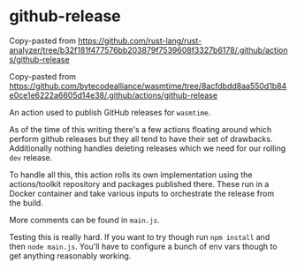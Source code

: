 # github-release

Copy-pasted from
https://github.com/rust-lang/rust-analyzer/tree/b32f181f477576bb203879f7539608f3327b6178/.github/actions/github-release

Copy-pasted from
https://github.com/bytecodealliance/wasmtime/tree/8acfdbdd8aa550d1b84e0ce1e6222a6605d14e38/.github/actions/github-release

An action used to publish GitHub releases for `wasmtime`.

As of the time of this writing there's a few actions floating around which
perform github releases but they all tend to have their set of drawbacks.
Additionally nothing handles deleting releases which we need for our rolling
`dev` release.

To handle all this, this action rolls its own implementation using the
actions/toolkit repository and packages published there. These run in a Docker
container and take various inputs to orchestrate the release from the build.

More comments can be found in `main.js`.

Testing this is really hard. If you want to try though run `npm install` and
then `node main.js`. You'll have to configure a bunch of env vars though to get
anything reasonably working.
